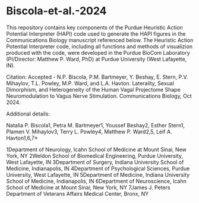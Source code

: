 # Biscola-et-al.-2024
 This repository contains key components of the Purdue Heuristic Action Potential Interpreter (HAPI) code used to generate the HAPI figures in the Communications Biology manuscript referenced below. The Heuristic Action Potential Interpreter code, including all functions and methods of visualizion produced with the code, were developed in the Purdue BioCom Laboratory (PI/Director: Matthew P. Ward, PhD) at Purdue University (West Lafayette, IN).

Citation: Accepted - N.P. Biscola, P.M. Bartmeyer, Y. Beshay, E. Stern, P.V. Mihaylov, T.L. Powley, M.P. Ward, and L.A. Havton. Laterality, Sexual Dimorphism, and Heterogeneity of the Human Vagal Projectome Shape Neuromodulation to Vagus Nerve Stimulation. Communications Biology, Oct 2024. 

Additional details:

Natalia P. Biscola1, Petra M. Bartmeyer1, Youssef Beshay2, Esther Stern1, Plamen V. Mihaylov3, Terry L. Powley4, Matthew P. Ward2,5, Leif A. Havton1,6,7*

1Department of Neurology, Icahn School of Medicine at Mount Sinai, New York, NY
2Weldon School of Biomedical Engineering, Purdue University, West Lafayette, IN
3Department of Surgery, Indiana University School of Medicine, Indianapolis, IN
4Department of Psychological Sciences, Purdue University, West Lafayette, IN
5Department of Medicine, Indiana University School of Medicine, Indianapolis, IN
6Department of Neuroscience, Icahn School of Medicine at Mount Sinai, New York, NY
7James J. Peters Department of Veterans Affairs Medical Center, Bronx, NY
